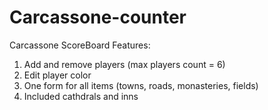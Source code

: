 # Carcassone-counter
Carcassone ScoreBoard
Features:
1. Add and remove players (max players count = 6)
2. Edit player color
3. One form for all items (towns, roads, monasteries, fields)
4. Included cathdrals and inns
